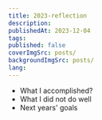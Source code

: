 ```yaml
---
title: 2023-reflection
description:
publishedAt: 2023-12-04
tags:
published: false
coverImgSrc: posts/
backgroundImgSrc: posts/
lang:
---
```


- What I accomplished?
- What I did not do well
- Next years' goals
